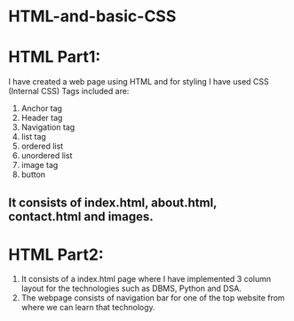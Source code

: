 # HTML-and-basic-CSS
# HTML Part1:
I have created a web page using HTML and for styling I have used CSS (Internal CSS) 
Tags included are: 
1. Anchor tag
2. Header tag
3. Navigation tag
4. list tag
5. ordered list
6. unordered list
7. image tag
8. button
## It consists of index.html, about.html, contact.html and images.


# HTML Part2:
1. It consists of a index.html page where I have implemented 3 column layout for the technologies such as DBMS, Python and DSA.
2. The webpage consists of navigation bar for one of the top website from where we can learn that technology.

